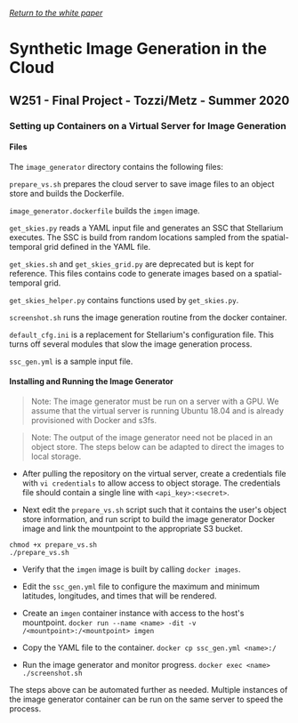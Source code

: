 [_Return to the white paper_](https://github.com/travisrmetz/w251-project#Train)

# Synthetic Image Generation in the Cloud
## W251 - Final Project - Tozzi/Metz - Summer 2020
### Setting up Containers on a Virtual Server for Image Generation

#### Files
The `image_generator` directory contains the following files:

`prepare_vs.sh` prepares the cloud server to save image files to an object store and builds the Dockerfile.

`image_generator.dockerfile` builds the `imgen` image.

`get_skies.py` reads a YAML input file and generates an SSC that Stellarium executes.  The SSC is build from random locations sampled from the spatial-temporal grid defined in the YAML file.

`get_skies.sh` and `get_skies_grid.py` are deprecated but is kept for reference.  This files contains code to generate images based on a spatial-temporal grid.

`get_skies_helper.py` contains functions used by `get_skies.py`.

`screenshot.sh` runs the image generation routine from the docker container.

`default_cfg.ini` is a replacement for Stellarium's configuration file.  This turns off several modules that slow the image generation process.

`ssc_gen.yml` is a sample input file.

#### Installing and Running the Image Generator
>Note:  The image generator must be run on a server with a GPU.  We assume that the virtual server is running Ubuntu 18.04 and is already provisioned with Docker and s3fs.

>Note:  The output of the image generator need not be placed in an object store.  The steps below can be adapted to direct the images to local storage.

- After pulling the repository on the virtual server, create a credentials file with `vi credentials` to allow access to object storage.  The credentials file should contain a single line with `<api_key>:<secret>`.

- Next edit the `prepare_vs.sh` script such that it contains the user's object store information, and run script to build the image generator Docker image and link the mountpoint to the appropriate S3 bucket.

```
chmod +x prepare_vs.sh
./prepare_vs.sh
```

- Verify that the `imgen` image is built by calling `docker images`.

- Edit the `ssc_gen.yml` file to configure the maximum and minimum latitudes, longitudes, and times that will be rendered.

- Create an `imgen` container instance with access to the host's mountpoint. `docker run --name <name> -dit -v /<mountpoint>:/<mountpoint> imgen`

- Copy the YAML file to the container.  `docker cp ssc_gen.yml <name>:/`

- Run the image generator and monitor progress.  `docker exec <name> ./screenshot.sh`

The steps above can be automated further as needed.  Multiple instances of the image generator container can be run on the same server to speed the process.
